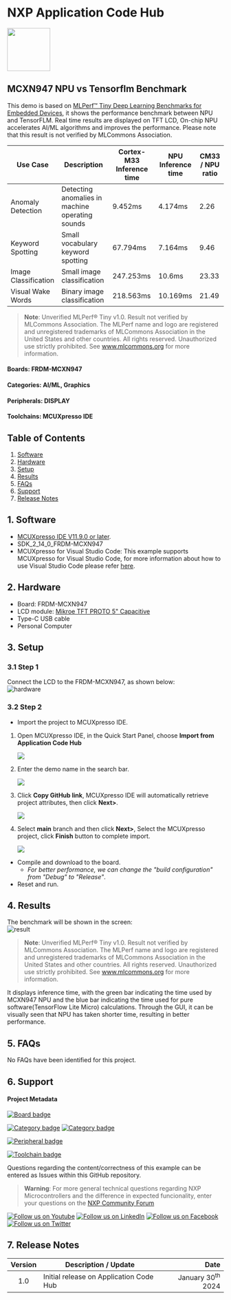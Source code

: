 # NXP Application Code Hub
[<img src="https://mcuxpresso.nxp.com/static/icon/nxp-logo-color.svg" width="100"/>](https://www.nxp.com)

## MCXN947 NPU vs Tensorflm Benchmark

This demo is based on [MLPerf™ Tiny Deep Learning Benchmarks for Embedded Devices](https://github.com/mlcommons/tiny), it shows the performance benchmark between NPU and TensorFLM. 
Real time results are displayed on TFT LCD, On-chip NPU accelerates AI/ML algorithms and improves the performance.
Please note that this result is not verified by MLCommons Association.


|       Use Case       |                   Description                   |       Cortex-M33 Inference time       |    NPU Inference time   |    CM33 / NPU ratio    |
|----------------------|-------------------------------------------------|---------------------------------------|-------------------------|------------------------|
|   Anomaly Detection  | Detecting anomalies in machine operating sounds |              9.452ms                  |       4.174ms           |          2.26          |
|   Keyword Spotting   |        Small vocabulary keyword spotting        |              67.794ms                 |       7.164ms           |          9.46          |
| Image Classification |            Small image classification           |              247.253ms                |       10.6ms            |         23.33          |
|   Visual Wake Words  |           Binary image classification           |              218.563ms                |       10.169ms          |         21.49          |

>**Note**: Unverified MLPerf® Tiny v1.0. Result not verified by MLCommons Association. The MLPerf name and logo are registered and unregistered trademarks of MLCommons Association in the United States and other countries. All rights reserved. Unauthorized use strictly prohibited. See www.mlcommons.org for more information. 

#### Boards: FRDM-MCXN947
#### Categories: AI/ML, Graphics
#### Peripherals: DISPLAY
#### Toolchains: MCUXpresso IDE

## Table of Contents
1. [Software](#step1)
2. [Hardware](#step2)
3. [Setup](#step3)
4. [Results](#step4)
5. [FAQs](#step5) 
6. [Support](#step6)
7. [Release Notes](#step7)

## 1. Software<a name="step1"></a>
* [MCUXpresso IDE V11.9.0 or later](https://www.nxp.com/design/design-center/software/development-software/mcuxpresso-software-and-tools-/mcuxpresso-integrated-development-environment-ide:MCUXpresso-IDE).
* SDK_2_14_0_FRDM-MCXN947
* MCUXpresso for Visual Studio Code: This example supports MCUXpresso for Visual Studio Code, for more information about how to use Visual Studio Code please refer [here](https://www.nxp.com/design/training/getting-started-with-mcuxpresso-for-visual-studio-code:TIP-GETTING-STARTED-WITH-MCUXPRESSO-FOR-VS-CODE).

## 2. Hardware<a name="step2"></a>
* Board: FRDM-MCXN947
* LCD module: [Mikroe TFT PROTO 5" Capacitive](https://www.mikroe.com/tft-proto-5-capacitive-board)
* Type-C USB cable
* Personal Computer

## 3. Setup<a name="step3"></a>

### 3.1 Step 1
Connect the LCD to the FRDM-MCXN947, as shown below:  
![hardware](./image/hardware.png)

### 3.2 Step 2
* Import the project to MCUXpresso IDE.
1. Open MCUXpresso IDE, in the Quick Start Panel, choose **Import from Application Code Hub** 

	![](image/import_project_1.png)

2. Enter the demo name in the search bar.

	![](image/import_project_2.png) 

3. Click **Copy GitHub link**, MCUXpresso IDE will automatically retrieve project attributes, then click **Next>**.

	![](image/import_project_3.png)

4. Select **main** branch and then click **Next>**, Select the MCUXpresso project, click **Finish** button to complete import.

	![](image/import_project_4.png)

* Compile and download to the board. 
  * *For better performance, we can change the "build configuration" from "Debug" to "Release"*.
* Reset and run.

## 4. Results<a name="step4"></a>
The benchmark will be shown in the screen:  
![result](./image/result.png)  
>**Note**: Unverified MLPerf® Tiny v1.0. Result not verified by MLCommons Association. The MLPerf name and logo are registered and unregistered trademarks of MLCommons Association in the United States and other countries. All rights reserved. Unauthorized use strictly prohibited. See www.mlcommons.org for more information.   

It displays inference time, with the green bar indicating the time used by MCXN947 NPU and the blue bar indicating the time used for pure software(TensorFlow Lite Micro) calculations. Through the GUI, it can be visually seen that NPU has taken shorter time, resulting in better performance.

## 5. FAQs<a name="step5"></a>
No FAQs have been identified for this project.

## 6. Support<a name="step6"></a>


#### Project Metadata
<!----- Boards ----->
[![Board badge](https://img.shields.io/badge/Board-FRDM&ndash;MCXN947-blue)](https://github.com/search?q=org%3Anxp-appcodehub+FRDM-MCXN947+in%3Areadme&type=Repositories)

<!----- Categories ----->
[![Category badge](https://img.shields.io/badge/Category-AI/ML-yellowgreen)](https://github.com/search?q=org%3Anxp-appcodehub+aiml+in%3Areadme&type=Repositories) [![Category badge](https://img.shields.io/badge/Category-GRAPHICS-yellowgreen)](https://github.com/search?q=org%3Anxp-appcodehub+graphics+in%3Areadme&type=Repositories)

<!----- Peripherals ----->
[![Peripheral badge](https://img.shields.io/badge/Peripheral-DISPLAY-yellow)](https://github.com/search?q=org%3Anxp-appcodehub+display+in%3Areadme&type=Repositories)

<!----- Toolchains ----->
[![Toolchain badge](https://img.shields.io/badge/Toolchain-MCUXPRESSO%20IDE-orange)](https://github.com/search?q=org%3Anxp-appcodehub+mcux+in%3Areadme&type=Repositories)

Questions regarding the content/correctness of this example can be entered as Issues within this GitHub repository.

>**Warning**: For more general technical questions regarding NXP Microcontrollers and the difference in expected funcionality, enter your questions on the [NXP Community Forum](https://community.nxp.com/)

[![Follow us on Youtube](https://img.shields.io/badge/Youtube-Follow%20us%20on%20Youtube-red.svg)](https://www.youtube.com/@NXP_Semiconductors)
[![Follow us on LinkedIn](https://img.shields.io/badge/LinkedIn-Follow%20us%20on%20LinkedIn-blue.svg)](https://www.linkedin.com/company/nxp-semiconductors)
[![Follow us on Facebook](https://img.shields.io/badge/Facebook-Follow%20us%20on%20Facebook-blue.svg)](https://www.facebook.com/nxpsemi/)
[![Follow us on Twitter](https://img.shields.io/badge/Twitter-Follow%20us%20on%20Twitter-white.svg)](https://twitter.com/NXP)

## 7. Release Notes<a name="step7"></a>
| Version | Description / Update                           | Date                        |
|:-------:|------------------------------------------------|----------------------------:|
| 1.0     | Initial release on Application Code Hub        | January 30<sup>th</sup> 2024 |

